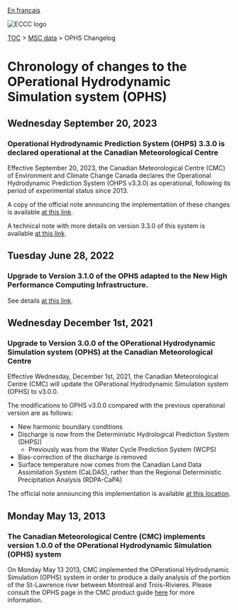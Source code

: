 [En français](changelog_ophs_fr.md)

![ECCC logo](../../img_eccc-logo.png)

[TOC](../../readme_en.md) > [MSC data](../readme_en.md) > OPHS Changelog

# Chronology of changes to the OPerational Hydrodynamic Simulation system (OPHS)

## Wednesday September 20, 2023

### Operational Hydrodynamic Prediction System (OHPS) 3.3.0 is declared operational at the Canadian Meteorological Centre

Effective September 20, 2023, the Canadian Meteorological Centre (CMC) of Environment and Climate Change Canada declares the Operational Hydrodynamic Prediction System (OHPS v3.3.0) as operational, following its period of experimental status since 2013.

A copy of the official note announcing the implementation of these changes is available [at this link](https://dd.weather.gc.ca/doc/genots/2023/09/19/NOCN03_CWAO_191340___27844).

A technical note with more details on version 3.3.0 of this system is available [at this link](https://collaboration.cmc.ec.gc.ca/cmc/cmoi/product_guide/docs/tech_notes/technote_shop-330_e.pdf).

## Tuesday June 28, 2022

### Upgrade to Version 3.1.0 of the OPHS adapted to the New High Performance Computing Infrastructure.

See details [at this link](../changelog_multisystems_en.md).

## Wednesday December 1st, 2021

### Upgrade to Version 3.0.0 of the OPerational Hydrodynamic Simulation system (OPHS) at the Canadian Meteorological Centre

Effective Wednesday, December 1st, 2021, the Canadian Meteorological Centre (CMC) will update the OPerational Hydrodynamic Simulation system (OPHS) to v3.0.0.

The modifications to OPHS v3.0.0 compared with the previous operational version are as follows:

* New harmonic boundary conditions
* Discharge is now from the Deterministic Hydrological Prediction System (DHPS))
   * Previously was from the Water Cycle Prediction System (WCPS) 
* Bias-correction of the discharge is removed
* Surface temperature now comes from the Canadian Land Data Assimilation System (CaLDAS), rather than the Regional Deterministic Precipitation Analysis (RDPA-CaPA)

The official note announcing this implementation is available [at this location](https://dd.meteo.gc.ca/doc/genots/2021/11/26/NOCN03_CWAO_262118___50159).

## Monday May 13, 2013

### The Canadian Meteorological Centre (CMC) implements version 1.0.0 of the OPerational Hydrodynamic Simulation (OPHS) system

On Monday May 13 2013, CMC implemented the OPerational Hydrodynamic Simulation (OPHS) system in order to produce a daily analysis of the portion of the St-Lawrence river between Montreal and Trois-Rivieres. Please consult the OPHS page in the CMC product guide [here](https://collaboration.cmc.ec.gc.ca/cmc/CMOI/product_guide/submenus/shop_e.html) for more information.
